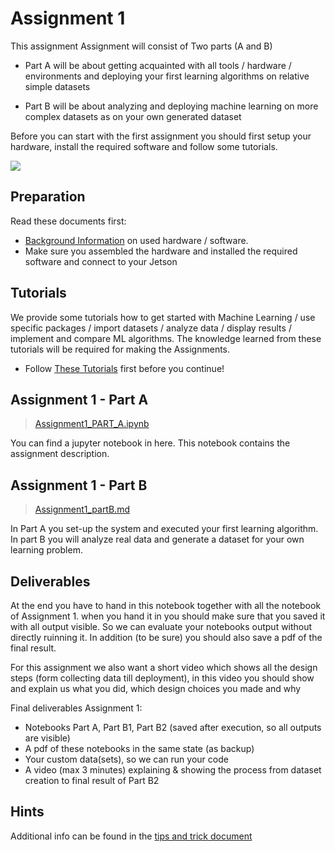 # Assignment 1

This assignment Assignment will consist of Two parts (A and B)

* Part A will be about getting acquainted with all tools / hardware / environments and deploying your first learning algorithms on relative simple datasets

* Part B will be about analyzing and deploying machine learning on more complex datasets as on your own generated dataset

Before you can start with the first assignment you should first setup your hardware, install the required software and follow some tutorials.


![](https://hackster.imgix.net/uploads/attachments/1064985/_5jBZzuJXWT.blob?auto=compress%2Cformat&w=900&h=675&fit=min)


## Preparation


Read these documents first:
- [Background Information](Background_information.md) on used hardware / software.
- Make sure you assembled the hardware and installed the required software and connect to your Jetson

## Tutorials

We provide some tutorials how to get started with Machine Learning / use specific packages / import datasets / analyze data  / display results / implement and compare ML algorithms.
The knowledge learned from these tutorials will be required for making the Assignments.

- Follow [These Tutorials](Tutorials) first before you continue!

## Assignment 1 - Part A

> [Assignment1_PART_A.ipynb](Assignment1_PART_A.ipynb)

You can find a jupyter notebook in here.
This notebook contains the assignment description.



## Assignment 1 - Part B

> [Assignment1_partB.md](Assignment1_partB.md)

In Part A you set-up the system and executed your first learning algorithm.
In part B you will analyze real data and generate a dataset for your own learning problem.

## Deliverables

At the end you have to hand in this notebook together with all the notebook of Assignment 1. when you hand it in you should make sure that you saved it with all output visible. So we can evaluate your notebooks output without directly ruinning it. In addition (to be sure) you should also save a pdf of the final result.

For this assignment we also want a short video which shows all the design steps (form collecting data till deployment), in this video you should show and explain us what you did, which design choices you made and why

Final deliverables Assignment 1:

* Notebooks Part A, Part B1, Part B2 (saved after execution, so all outputs are visible)
* A pdf of these notebooks in the same state (as backup)
* Your custom data(sets), so we can run your code
* A video (max 3 minutes) explaining & showing the process from dataset creation to final result of Part B2

## Hints

Additional info can be found in the [tips and trick document](Tips_and_Tricks.md)


